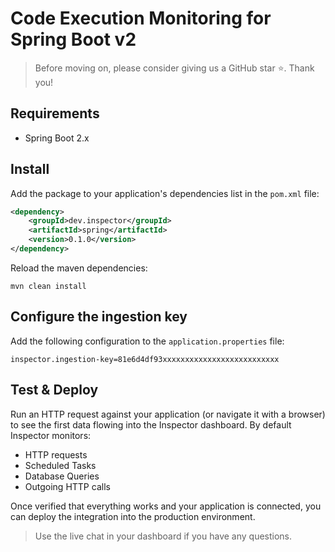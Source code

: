 ﻿# Code Execution Monitoring for Spring Boot v2
 
 > Before moving on, please consider giving us a GitHub star ⭐️. Thank you!

 ## Requirements

- Spring Boot 2.x

## Install

Add the package to your application's dependencies list in the `pom.xml` file:

```xml
<dependency>
    <groupId>dev.inspector</groupId>
    <artifactId>spring</artifactId>
    <version>0.1.0</version>
</dependency>
```

Reload the maven dependencies:

```
mvn clean install
```

## Configure the ingestion key

Add the following configuration to the `application.properties` file:

```properties
inspector.ingestion-key=81e6d4df93xxxxxxxxxxxxxxxxxxxxxxxxxx
```

## Test & Deploy

Run an HTTP request against your application (or navigate it with a browser) to see the first data flowing into the Inspector dashboard.
By default Inspector monitors:

- HTTP requests
- Scheduled Tasks
- Database Queries
- Outgoing HTTP calls

Once verified that everything works and your application is connected, you can deploy the integration into the production environment.

> Use the live chat in your dashboard if you have any questions.
